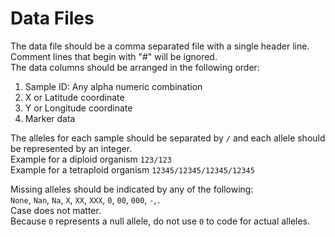 Data Files
============
The data file should be a comma separated file with a single header line.  
Comment lines that begin with "#" will be ignored.  
The data columns should be arranged in the following order:  
  1. Sample ID: Any alpha numeric combination
  2. X or Latitude coordinate
  3. Y or Longitude coordinate
  4. Marker data

The alleles for each sample should be separated by `/` and each allele should be represented by an integer.  
Example for a diploid organism `123/123`  
Example for a tetraploid organism `12345/12345/12345/12345`  

Missing alleles should be indicated by any of the following:  
`None`, `Nan`, `Na`, `X`, `XX`, `XXX`, `0`, `00`, `000`, `-`,`.`  
Case does not matter.  
Because `0` represents a null allele, do not use `0` to code for actual alleles.  
